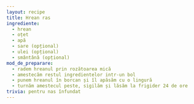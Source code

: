 ```yaml
---
layout: recipe
title: Hrean ras
ingrediente:
  - hrean
  - oțet
  - apă
  - sare (opțional)
  - ulei (opțional)
  - smântânâ (opțional)
mod_de_preparare:
  - radem hreanul prin rozătoarea mică
  - amestecăm restul ingredientelor intr-un bol
  - punem hreanul în borcan și îl apăsăm cu o lingură
  - turnăm amestecul peste, sigilăm și lăsăm la frigider 24 de ore
trivia: pentru nas înfundat
---
```

